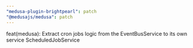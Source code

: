 ```yaml
---
"medusa-plugin-brightpearl": patch
"@medusajs/medusa": patch
---
```


feat(medusa): Extract cron jobs logic from the EventBusService to its own service ScheduledJobService
